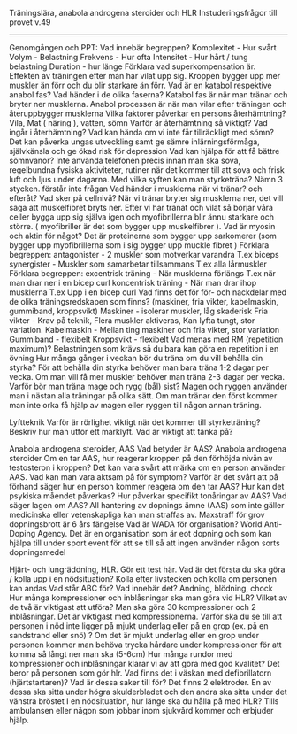 Träningslära, anabola androgena steroider och HLR
Instuderingsfrågor till provet v.49
_______________________________________________________________

Genomgången och PPT:
 Vad innebär begreppen?
Komplexitet - Hur svårt
Volym - Belastning
Frekvens - Hur ofta
Intensitet - Hur hårt / tung belastning
Duration - hur länge
Förklara vad superkompensation är. 
Effekten av träningen efter man har vilat upp sig. Kroppen bygger upp mer muskler än förr och du blir starkare än förr.
Vad är en katabol respektive anabol fas? Vad händer i de olika faserna?
Katabol fas är när man tränar och bryter ner musklerna. Anabol processen är när man vilar efter träningen och återuppbygger musklerna
Vilka faktorer påverkar en persons återhämtning?
Vila, Mat ( näring ), vatten, sömn
Varför är återhämtning så viktigt? Vad ingår i återhämtning? 
Vad kan hända om vi inte får tillräckligt med sömn?
Det kan påverka ungas utveckling samt ge sämre inlärningsförmåga, självkänsla och ge ökad risk för depression
Vad kan hjälpa för att få bättre sömnvanor?
Inte använda telefonen precis innan man ska sova, regelbundna fysiska aktiviteter, rutiner när det kommer till att sova och frisk luft och ljus under dagarna.
Med vilka syften kan man styrketräna? Nämn 3 stycken.
förstår inte frågan 
Vad händer i musklerna när vi tränar? och efteråt? Vad sker på cellnivå?
När vi tränar bryter sig musklerna ner, det vill säga att muskelfibret bryts ner. Efter vi har tränat och vilat så börjar våra celler bygga upp sig själva igen och myofibrillerna blir ännu starkare och större. ( myofibriller är det som bygger upp muskelfibrer ).
Vad är myosin och aktin för något?
Det är proteinerna som bygger upp sarkomerer (som bygger upp myofibrillerna som i sig bygger upp muckle fibret )
 Förklara begreppen:
antagonister - 2 muskler som motverkar varandra T.ex biceps
synergister - Muskler som samarbetar tillsammans T.ex alla lårmuskler
 Förklara begreppen:
excentrisk träning - När musklerna förlängs T.ex när man drar ner i en bicep curl 
koncentrisk träning - När man drar ihop musklerna T.ex Upp i en bicep curl
 Vad finns det för för- och nackdelar med de olika träningsredskapen som finns? (maskiner, fria vikter, kabelmaskin, gummiband, kroppsvikt)
Maskiner - isolerar muskler, låg skaderisk
Fria vikter - Krav på teknik, Flera muskler aktiveras, Kan lyfta tungt, stor variation.
Kabelmaskin - Mellan ting maskiner och fria vikter, stor variation
Gummiband - flexibelt
Kroppsvikt - flexibelt
 Vad menas med RM (repetition maximum)?
Belastningen som krävs så du bara kan göra en repetition i en övning
 Hur många gånger i veckan bör du träna om du vill behålla din styrka?
För att behålla din styrka behöver man bara träna 1-2 dagar per vecka. Om man vill få mer muskler behöver man träna 2-3 dagar per vecka.
 Varför bör man träna mage och rygg (bål) sist?
Magen och ryggen använder man i nästan alla träningar på olika sätt. Om man tränar den först kommer man inte orka få hjälp av magen eller ryggen till någon annan träning.

Lyftteknik
 Varför är rörlighet viktigt när det kommer till styrketräning?
 Beskriv hur man utför ett marklyft. Vad är viktigt att tänka på?

Anabola androgena steroider, AAS 
 Vad betyder är AAS?
Anabola androgena steroider
 Om en tar AAS, hur reagerar kroppen på den förhöjda nivån av testosteron i kroppen?
 Det kan vara svårt att märka om en person använder AAS. Vad kan man vara aktsam på för symptom? 
 Varför är det svårt att på förhand säger hur en person kommer reagera om den tar AAS? 
 Hur kan det psykiska måendet påverkas?
 Hur påverkar specifikt tonåringar av AAS? 
 Vad säger lagen om AAS?
All hantering av dopnings ämne (AAS) som inte gäller medicinska eller vetenskapliga kan man straffas av. Maxstraff för grov dopningsbrott är 6 års fängelse
 Vad är WADA för organisation?
World Anti-Doping Agency. Det är en organisation som är eot dopning och som kan hjälpa till under sport event för att se till så att ingen använder någon sorts dopningsmedel 

 Hjärt- och lungräddning, HLR. Gör ett test här.
 Vad är det första du ska göra / kolla upp i en nödsituation?
Kolla efter livstecken och kolla om personen kan andas
 Vad står ABC för? Vad innebär det?
Andning, blödning, chock
 Hur många kompressioner och inblåsningar ska man göra vid HLR? Vilket av de två är viktigast att utföra?
Man ska göra 30 kompressioner och 2 inblåsningar. Det är viktigast med kompressionerna.
 Varför ska du se till att personen i nöd inte ligger på mjukt underlag eller på en grop (ex. på en sandstrand eller snö) ?
Om det är mjukt underlag eller en grop under personen kommer man behöva trycka hårdare under kompressioner för att komma så långt ner man ska (5-6cm)
 Hur många rundor med kompressioner och inblåsningar klarar vi av att göra med god kvalitet? 
Det beror på personen som gör hlr. 
 Vad finns det i väskan med defibrillatorn (hjärtstartaren)? Vad är dessa saker till för?
Det finns 2 elektroder. En av dessa ska sitta under högra skulderbladet och den andra ska sitta under det vänstra bröstet
 I en nödsituation, hur länge ska du hålla på med HLR?
Tills ambulansen eller någon som jobbar inom sjukvård kommer och erbjuder hjälp.








